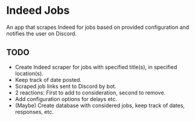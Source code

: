 # Indeed Jobs
An app that scrapes Indeed for jobs based on provided configuration and notifies the user on Discord.


## TODO
- Create Indeed scraper for jobs with specified title(s), in specified location(s).
- Keep track of date posted.
- Scraped job links sent to Discord by bot.
- 2 reactions: First to add to consideration, second to remove.
- Add configuration options for delays etc.
- (Maybe) Create database with considered jobs, keep track of dates, responses, etc.
